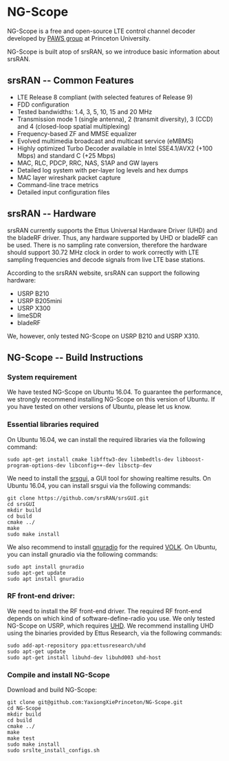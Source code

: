 NG-Scope
========

NG-Scope is a free and open-source LTE control channel decoder developed by [PAWS group](https://paws.cs.princeton.edu/) at Princeton University.

NG-Scope is built atop of srsRAN, so we introduce basic information about srsRAN.

srsRAN -- Common Features
---------------

 * LTE Release 8 compliant (with selected features of Release 9)
 * FDD configuration
 * Tested bandwidths: 1.4, 3, 5, 10, 15 and 20 MHz
 * Transmission mode 1 (single antenna), 2 (transmit diversity), 3 (CCD) and 4 (closed-loop spatial multiplexing)
 * Frequency-based ZF and MMSE equalizer
 * Evolved multimedia broadcast and multicast service (eMBMS)
 * Highly optimized Turbo Decoder available in Intel SSE4.1/AVX2 (+100 Mbps) and standard C (+25 Mbps)
 * MAC, RLC, PDCP, RRC, NAS, S1AP and GW layers
 * Detailed log system with per-layer log levels and hex dumps
 * MAC layer wireshark packet capture
 * Command-line trace metrics
 * Detailed input configuration files

srsRAN -- Hardware
--------

srsRAN currently supports the Ettus Universal Hardware Driver (UHD) and the bladeRF driver.
Thus, any hardware supported by UHD or bladeRF can be used.
There is no sampling rate conversion,
therefore the hardware should support 30.72 MHz clock in order
to work correctly with LTE sampling frequencies and decode signals from live LTE base stations.

According to the srsRAN website, srsRAN can support the following hardware:
 * USRP B210
 * USRP B205mini
 * USRP X300
 * limeSDR
 * bladeRF

We, however, only tested NG-Scope on USRP B210 and USRP X310.

NG-Scope -- Build Instructions
------------------

### System requirement
We have tested NG-Scope on Ubuntu 16.04.
To guarantee the performance, we strongly recommend installing NG-Scope on this version of Ubuntu.
If you have tested on other versions of Ubuntu, please let us know.

### Essential libraries required

On Ubuntu 16.04, we can install the required libraries via the following command:
```
sudo apt-get install cmake libfftw3-dev libmbedtls-dev libboost-program-options-dev libconfig++-dev libsctp-dev
```

We need to install the [srsgui](https://github.com/srslte/srsgui), a GUI tool for showing realtime results.
On Ubuntu 16.04, you can install srsgui via the following commands:
```
git clone https://github.com/srsRAN/srsGUI.git
cd srsGUI
mkdir build
cd build
cmake ../
make
sudo make install
```

We also recommend to install [gnuradio](https://github.com/gnuradio/gnuradio) for the required [VOLK](https://github.com/gnuradio/volk).
On Ubuntu, you can install gnuradio via the following commands:
```
sudo apt install gnuradio
sudo apt-get update
sudo apt install gnuradio
```

### RF front-end driver:
We need to install the RF front-end driver.
The required RF front-end depends on which kind of software-define-radio you use.
We only tested NG-Scope on USRP, which requires [UHD](https://github.com/EttusResearch/uhd).
We recommend installing UHD using the binaries provided by Ettus Research, via the following commands:
```
sudo add-apt-repository ppa:ettusresearch/uhd
sudo apt-get update
sudo apt-get install libuhd-dev libuhd003 uhd-host
```

### Compile and install NG-Scope
Download and build NG-Scope:
```
git clone git@github.com:YaxiongXiePrinceton/NG-Scope.git
cd NG-Scope
mkdir build
cd build
cmake ../
make
make test
sudo make install
sudo srslte_install_configs.sh
```
